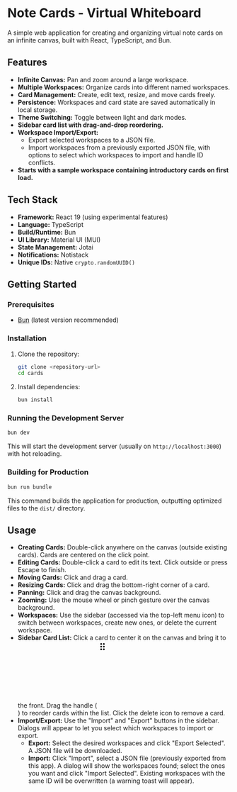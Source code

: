# Note Cards - Virtual Whiteboard

A simple web application for creating and organizing virtual note cards on an infinite canvas, built with React, TypeScript, and Bun.

## Features

*   **Infinite Canvas:** Pan and zoom around a large workspace.
*   **Multiple Workspaces:** Organize cards into different named workspaces.
*   **Card Management:** Create, edit text, resize, and move cards freely.
*   **Persistence:** Workspaces and card state are saved automatically in local storage.
*   **Theme Switching:** Toggle between light and dark modes.
*   **Sidebar card list with drag-and-drop reordering.**
*   **Workspace Import/Export:**
    *   Export selected workspaces to a JSON file.
    *   Import workspaces from a previously exported JSON file, with options to select which workspaces to import and handle ID conflicts.
*   **Starts with a sample workspace containing introductory cards on first load.**

## Tech Stack

*   **Framework:** React 19 (using experimental features)
*   **Language:** TypeScript
*   **Build/Runtime:** Bun
*   **UI Library:** Material UI (MUI)
*   **State Management:** Jotai
*   **Notifications:** Notistack
*   **Unique IDs:** Native `crypto.randomUUID()`

## Getting Started

### Prerequisites

*   [Bun](https://bun.sh) (latest version recommended)

### Installation

1.  Clone the repository:
    ```bash
    git clone <repository-url>
    cd cards
    ```
2.  Install dependencies:
    ```bash
    bun install
    ```

### Running the Development Server

```bash
bun dev
```

This will start the development server (usually on `http://localhost:3000`) with hot reloading.

### Building for Production

```bash
bun run bundle
```

This command builds the application for production, outputting optimized files to the `dist/` directory.

## Usage

*   **Creating Cards:** Double-click anywhere on the canvas (outside existing cards). Cards are centered on the click point.
*   **Editing Cards:** Double-click a card to edit its text. Click outside or press Escape to finish.
*   **Moving Cards:** Click and drag a card.
*   **Resizing Cards:** Click and drag the bottom-right corner of a card.
*   **Panning:** Click and drag the canvas background.
*   **Zooming:** Use the mouse wheel or pinch gesture over the canvas background.
*   **Workspaces:** Use the sidebar (accessed via the top-left menu icon) to switch between workspaces, create new ones, or delete the current workspace.
*   **Sidebar Card List:** Click a card to center it on the canvas and bring it to the front. Drag the handle (<svg><path d="M11 18c0 1.1-.9 2-2 2s-2-.9-2-2 .9-2 2-2 2 .9 2 2zm-2-8c-1.1 0-2 .9-2 2s.9 2 2 2 2-.9 2-2-.9-2-2-2zm0-6c-1.1 0-2 .9-2 2s.9 2 2 2 2-.9 2-2-.9-2-2-2zm6 4c1.1 0 2-.9 2-2s-.9-2-2-2-2 .9-2 2 .9 2 2 2zm0 2c-1.1 0-2 .9-2 2s.9 2 2 2 2-.9 2-2-.9-2-2-2zm0 6c-1.1 0-2 .9-2 2s.9 2 2 2 2-.9 2-2-.9-2-2-2z"/></svg>) to reorder cards within the list. Click the delete icon to remove a card.
*   **Import/Export:** Use the "Import" and "Export" buttons in the sidebar. Dialogs will appear to let you select which workspaces to import or export.
    *   **Export:** Select the desired workspaces and click "Export Selected". A JSON file will be downloaded.
    *   **Import:** Click "Import", select a JSON file (previously exported from this app). A dialog will show the workspaces found; select the ones you want and click "Import Selected". Existing workspaces with the same ID will be overwritten (a warning toast will appear).
